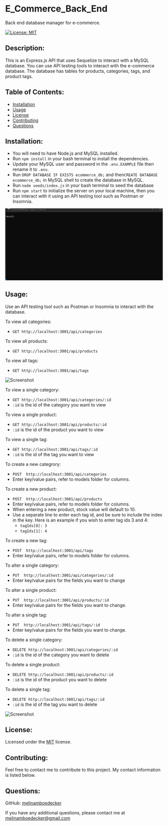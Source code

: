 # E_Commerce_Back_End
Back end database manager for e-commerce.  

[![License: MIT](https://img.shields.io/badge/License-MIT-yellow.svg)](https://opensource.org/licenses/MIT) 

## Description: 
This is an Express.js API that uses Sequelize to interact with a MySQL database. You can use API testing tools to interact with the e-commerce database. The database has tables for products, categories, tags, and product tags.

## Table of Contents: 
* [Installation](#installation)
* [Usage](#usage) 
* [License](#license) 
* [Contributing](#contributing) 
* [Questions](#questions) 

## Installation: 
* You will need to have Node.js and MySQL installed. 
* Run ```npm install``` in your bash terminal to install the dependencies.
* Update your MySQL user and password in the ``` .env.EXAMPLE ``` file then rename it to ``` .env ```. 
* Run ```DROP DATABASE IF EXISTS ecommerce_db;``` and then```CREATE DATABASE ecommerce_db;``` in MySQL shell to create the database in MySQL. 
* Run ```node seeds/index.js``` in your bash terminal to seed the database
* Run ```npm start``` to initialize the server on your local machine, then you can interact with it using an API testing tool such as Postman or Insomnia.  

![Screenshot](assets/databaseCreateSeedandStartServer.gif)

## Usage: 
  
Use an API testing tool such as Postman or Insomnia to interact with the database.  
 
To view all categories:
  * ```GET http://localhost:3001/api/categories```

To view all products:
  * ```GET http://localhost:3001/api/products```

To view all tags:
  * ```GET http://localhost:3001/api/tags```

![Screenshot](assets/GETroutes_all.gif)

To view a single category:
  * ```GET http://localhost:3001/api/categories/:id```
  * ```:id``` is the id of the category you want to view

To view a single product: 
  * ```GET http://localhost:3001/api/products/:id```
  * ```:id``` is the id of the product you want to view

To view a single tag:
  * ```GET http://localhost:3001/api/tags/:id```
  * ```:id``` is the id of the tag you want to view

To create a new categrory:
  * ```POST  http://localhost:3001/api/categories```
  * Enter key/value pairs, refer to models folder for columns.


To create a new product:
  * ```POST  http://localhost:3001/api/products```
  * Enter key/value pairs, refer to models folder for columns.
  * When entering a new product, stock value will default to 10.
  * Use a separate line to enter each tag id, and be sure to include the index in the key. Here is an example if you wish to enter tag ids 3 and 4:
     * ```tagIds[0]: 3```
     * ```tagIds[1]: 4```

To create a new tag:
  * ```POST  http://localhost:3001/api/tags```
  * Enter key/value pairs, refer to models folder for columns.

To alter a single category:
  * ```PUT  http://localhost:3001/api/categories/:id```
  * Enter key/value pairs for the fields you want to change

To alter a single product:
  * ```PUT  http://localhost:3001/api/products/:id```
  * Enter key/value pairs for the fields you want to change.

To alter a single tag:
  * ```PUT  http://localhost:3001/api/tags/:id```
  * Enter key/value pairs for the fields you want to change.

To delete a single category:
  * ```DELETE http://localhost:3001/api/categories/:id```
  *  ```:id``` is the id of the category you want to delete

To delete a single product:
  * ```DELETE http://localhost:3001/api/products/:id```
  *  ```:id``` is the id of the product you want to delete

To delete a single tag:
  * ```DELETE http://localhost:3001/api/tags/:id```
  *  ```:id``` is the id of the tag you want to delete

![Screenshot](assets/e_commerce_backend.gif)


## License: 
Licensed under the [MIT](https://opensource.org/licenses/MIT) license. 

## Contributing: 
Feel free to contact me to contribute to this project. My contact information is listed below.

## Questions: 
GitHub: [melinamboedecker](https://github.com/melinamboedecker) 

If you have any additional questions, please contact me at melinamboedecker@gmail.com